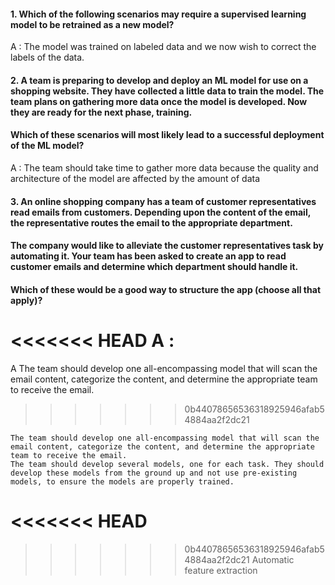 #### 1. Which of the following scenarios may require a supervised learning model to be retrained as a new model?

A : The model was trained on labeled data and we now wish to correct the labels of the data.

#### 2. A team is preparing to develop and deploy an ML model for use on a shopping website. They have collected a little data to train the model. The team plans on gathering more data once the model is developed. Now they are ready for the next phase, training.

#### Which of these scenarios will most likely lead to a successful deployment of the ML model?

A : The team should take time to gather more data because the quality and architecture of the model are affected by the amount of data

#### 3. An online shopping company has a team of customer representatives read emails from customers. Depending upon the content of the email, the representative routes the email to the appropriate department.

#### The company would like to alleviate the customer representatives task by automating it. Your team has been asked to create an app to read customer emails and determine which department should handle it.

#### Which of these would be a good way to structure the app (choose all that apply)?

<<<<<<< HEAD
A :
=======
A 
    The team should develop one all-encompassing model that will scan the email content, categorize the content, and determine the appropriate team to receive the email.
>>>>>>> 0b44078656536318925946afab54884aa2f2dc21

    The team should develop one all-encompassing model that will scan the email content, categorize the content, and determine the appropriate team to receive the email.
    The team should develop several models, one for each task. They should develop these models from the ground up and not use pre-existing models, to ensure the models are properly trained.
<<<<<<< HEAD
=======

>>>>>>> 0b44078656536318925946afab54884aa2f2dc21
    Automatic feature extraction